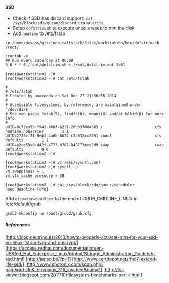 
#### SSD

- Check if SSD has discard support: `cat /sys/block/sda/queue/discard_granularity`
- Setup `dofstrim.sh` to execute once a week to trim the disk
- Add `noatime` to /etc/fstab

```
cp /home/devops/git/juno-saltstack/files/workstation/bin/dofstrim.sh /root/

crontab -e
## Run every Saturday at 06:00
0 6 * * 6 /root/dofstrim.sh > /root/dofstrim.out 2>&1

[root@workstation2 ~]# 
[root@workstation2 ~]# cat /etc/fstab

#
# /etc/fstab
# Created by anaconda on Sat Dec 27 21:36:56 2014
#
# Accessible filesystems, by reference, are maintained under '/dev/disk'
# See man pages fstab(5), findfs(8), mount(8) and/or blkid(8) for more info
#
UUID=0c72ca59-f942-4b8f-8221-20bb370d4865 /                       xfs     noatime,nobarrier        1 1
UUID=2726cf71-0eb1-4a8b-8024-c2c632cc8191 /boot                   xfs     defaults        1 2
UUID=a2ce59e0-d42f-4773-b787-849773ece2d9 swap                    swap    defaults        0 0
[root@workstation2 ~]# 

[root@workstation2 ~]# vi /etc/sysctl.conf 
[root@workstation2 ~]# sysctl -p
vm.swappiness = 1
vm.vfs_cache_pressure = 50

[root@workstation2 ~]# cat /sys/block/sda/queue/scheduler
noop deadline [cfq] 

```
Add `elevator=deadline` to the end of GRUB_CMDLINE_LINUX in /etc/default/grub
```
grub2-mkconfig -o /boot/grub2/grub.cfg
```

##### References

[http://blog.neutrino.es/2013/howto-properly-activate-trim-for-your-ssd-on-linux-fstrim-lvm-and-dmcrypt/]
[https://access.redhat.com/documentation/en-US/Red_Hat_Enterprise_Linux/6/html/Storage_Administration_Guide/ch-ssd.html]
[http://jensd.be/?p=1]
[http://www.certdepot.net/rhel7-extend-life-ssd/]
[http://www.phoronix.com/scan.php?page=article&item=linux_316_iosched&num=1]
[http://fsi-viewer.blogspot.com/2011/10/filesystem-benchmarks-part-i.html]



